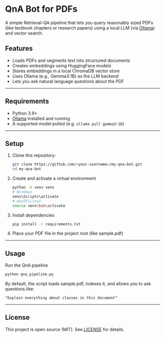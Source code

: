 # QnA Bot for PDFs

A simple Retrieval-QA pipeline that lets you query reasonably sized PDFs (like textbook chapters or research papers) using a local LLM (via [Ollama](https://ollama.ai/)) and vector search.

## Features
- Loads PDFs and segments text into structured documents
- Creates embeddings using HuggingFace models
- Stores embeddings in a local ChromaDB vector store
- Uses Ollama (e.g., Gemma3:1B) as the LLM backend
- Lets you ask natural language questions about the PDF

---

## Requirements
- Python 3.9+
- [Ollama](https://ollama.ai/) installed and running
- A supported model pulled (e.g. `ollama pull gemma3:1b`)

---

## Setup

1. Clone this repository:
   ```bash
   git clone https://github.com/<your-username>/my-qna-bot.git
   cd my-qna-bot
2. Create and activate a virtual environment
   ```bash
   python -m venv venv
   # Windows
   venv\Scripts\activate
   # macOS\Linux
   source venv\bin\activate
3. Install dependencies
   ```bash
   pip install -r requirements.txt
4. Place your PDF file in the project root (like sample.pdf)

---

## Usage

Run the QnA pipeline
```bash
python qna_pipeline.py
```
By default, the script loads sample.pdf, indexes it, and allows you to ask questions like:
```
"Explain everything about classes in this document"
```

---

## License

This project is open source (MIT). See [LICENSE](LICENSE) for details.
